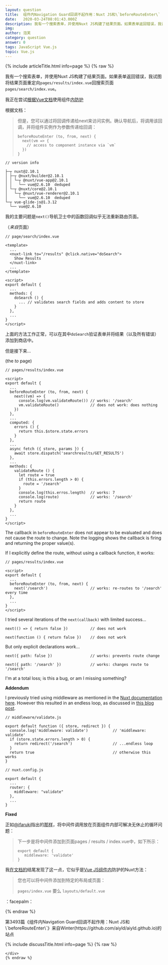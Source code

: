 ```yaml
---
layout: question
title:  组件内Navigation Guard回调不起作用：Nuxt JS和\`beforeRouteEnter\`
date:   2020-03-24T08:01:43.000Z
description: 我有一个搜索表单，并使用Nuxt JS构建了结果页面。如果表单返回错误，我试图将结果页面重定向pages/results/index.vue回搜索页面pa...
img: 
author: 泡芙
category: question
answer: 0
tags: JavaScript Vue.js
topic: Vue.js
---
```

<div class="article-root">
  <div class="article">
    {% include articleTitle.html info=page %}
    {% raw %}
    <div class="article-content"><p><font style="vertical-align: inherit;"><font style="vertical-align: inherit;">我有一个搜索表单，并使用Nuxt JS构建了结果页面。</font><font style="vertical-align: inherit;">如果表单返回错误，</font><font style="vertical-align: inherit;">我试图将结果页面重定向</font></font><code>pages/results/index.vue</code><font style="vertical-align: inherit;"><font style="vertical-align: inherit;">回搜索页面</font></font><code>pages/search/index.vue</code><font style="vertical-align: inherit;"><font style="vertical-align: inherit;">。</font></font></p>

<p><font style="vertical-align: inherit;"><font style="vertical-align: inherit;">我正在尝试</font><a href="https://router.vuejs.org/guide/advanced/navigation-guards.html#in-component-guards" rel="nofollow noreferrer"><font style="vertical-align: inherit;">根据Vue文档</font></a><font style="vertical-align: inherit;">使用组件</font></font><a href="https://router.vuejs.org/guide/advanced/navigation-guards.html#in-component-guards" rel="nofollow noreferrer"><font style="vertical-align: inherit;"><font style="vertical-align: inherit;">内防护</font></font></a></p>

<p><font style="vertical-align: inherit;"><font style="vertical-align: inherit;">根据文档：</font></font></p>

<blockquote>
  <p><font style="vertical-align: inherit;"><font style="vertical-align: inherit;">但是，您可以通过将回调传递给next来访问实例。</font><font style="vertical-align: inherit;">确认导航后，将调用该回调，并将组件实例作为参数传递给回调：</font></font></p>

<pre><code>beforeRouteEnter (to, from, next) {<font></font>
  next(vm =&gt; {<font></font>
    // access to component instance via `vm`<font></font>
  })<font></font>
}<font></font>
</code></pre>
</blockquote>

<pre class="lang-sh prettyprint-override"><code>// version info<font></font>
<font></font>
├─┬ nuxt@2.10.1<font></font>
│ ├─┬ @nuxt/builder@2.10.1<font></font>
│ │ └─┬ @nuxt/vue-app@2.10.1<font></font>
│ │   └── vue@2.6.10  deduped<font></font>
│ └─┬ @nuxt/core@2.10.1<font></font>
│   └─┬ @nuxt/vue-renderer@2.10.1<font></font>
│     └── vue@2.6.10  deduped<font></font>
└─┬ vue-glide-js@1.3.12<font></font>
  └── vue@2.6.10<font></font>
</code></pre>

<p><font style="vertical-align: inherit;"><font style="vertical-align: inherit;">我的主要问题是</font></font><code>next()</code><font style="vertical-align: inherit;"><font style="vertical-align: inherit;">导航卫士</font><font style="vertical-align: inherit;">中的</font><font style="vertical-align: inherit;">函数</font><font style="vertical-align: inherit;">回调</font><font style="vertical-align: inherit;">似乎无法重新路由页面。</font></font></p>

<p><font style="vertical-align: inherit;"><font style="vertical-align: inherit;">（</font></font><em><font style="vertical-align: inherit;"><font style="vertical-align: inherit;">来自</font></font></em><font style="vertical-align: inherit;"><font style="vertical-align: inherit;">页面）</font></font></p>

<pre class="lang-js prettyprint-override"><code>// page/search/index.vue<font></font>
<font></font>
&lt;template&gt;<font></font>
  ...<font></font>
  &lt;nuxt-link to="/results" @click.native="doSearch"&gt;<font></font>
    Show Results<font></font>
  &lt;/nuxt-link&gt;<font></font>
  ...<font></font>
&lt;/template&gt;<font></font>
<font></font>
&lt;script&gt;<font></font>
export default {<font></font>
  ...<font></font>
  methods: {<font></font>
    doSearch () {<font></font>
      ... // validates search fields and adds content to store<font></font>
    }<font></font>
  },<font></font>
  ...<font></font>
}<font></font>
&lt;/script&gt;<font></font>
</code></pre>

<p><font style="vertical-align: inherit;"><font style="vertical-align: inherit;">上面的方法工作正常，可以在其中</font></font><code>doSearch</code><font style="vertical-align: inherit;"><font style="vertical-align: inherit;">验证表单并将结果（以及所有错误）添加到商店中。</font></font></p>

<p><font style="vertical-align: inherit;"><font style="vertical-align: inherit;">但是接下来...</font></font></p>

<p>(the <em>to</em> page)</p>

<pre class="lang-js prettyprint-override"><code>// pages/results/index.vue<font></font>
<font></font>
&lt;script&gt;<font></font>
export default {<font></font>
  ...<font></font>
  beforeRouteEnter (to, from, next) {<font></font>
    next((vm) =&gt; {<font></font>
      console.log(vm.validateRoute()) // works: '/search'<font></font>
      vm.validateRoute()              // does not work: does nothing<font></font>
    })<font></font>
  },<font></font>
  ...<font></font>
  computed: {<font></font>
    errors () {<font></font>
      return this.$store.state.errors<font></font>
    }<font></font>
  },<font></font>
  ...<font></font>
  async fetch ({ store, params }) {<font></font>
    await store.dispatch('searchresults/GET_RESULTS')<font></font>
  },<font></font>
  ...<font></font>
  methods: {<font></font>
    validateRoute () {<font></font>
      let route = true<font></font>
      if (this.errors.length &gt; 0) {<font></font>
        route = '/search'<font></font>
      }<font></font>
      console.log(this.erros.length)  // works: 7<font></font>
      console.log(route)              // works: '/search'<font></font>
      return route<font></font>
    }<font></font>
  },<font></font>
  ...<font></font>
}<font></font>
&lt;/script&gt;<font></font>
</code></pre>

<p>The callback in <code>beforeRouteEnter</code> does not appear to be evaluated and does not cause the route to change. Note the logging shows the callback is firing and returning the proper value(s).</p>

<p>If I explicitly define the route, without using a callback function, it works:</p>

<pre class="lang-js prettyprint-override"><code>// pages/results/index.vue<font></font>
<font></font>
&lt;script&gt;<font></font>
export default {<font></font>
  ...<font></font>
  beforeRouteEnter (to, from, next) {<font></font>
    next('/search')                   // works: re-routes to '/search' every time<font></font>
  },<font></font>
  ...<font></font>
}<font></font>
&lt;/script&gt;<font></font>
</code></pre>

<p>I tried several iterations of the <code>next(callback)</code> with limited success...</p>

<pre class="lang-js prettyprint-override"><code>next(() =&gt; { return false })          // does not work
</code></pre>

<pre class="lang-js prettyprint-override"><code>next(function () { return false })    // does not work
</code></pre>

<p>But only explicit declarations work...</p>

<pre class="lang-js prettyprint-override"><code>next({ path: false })                 // works: prevents route change
</code></pre>

<pre class="lang-js prettyprint-override"><code>next({ path: '/search' })             // works: changes route to '/search'
</code></pre>

<p>I'm at a total loss; is this a bug, or am I missing something?</p>

<p><strong>Addendum</strong></p>

<p>I previously tried using middleware as mentioned in the <a href="https://nuxtjs.org/api/pages-middleware/" rel="nofollow noreferrer">Nuxt documentation here</a>. However this resulted in an endless loop, as discussed in <a href="https://dev.to/husteadrobert/how-to-use-global-navigation-guards-with-nuxt-middleware-and-why-you-absolutely-should-not-7bl" rel="nofollow noreferrer">this blog post</a>.</p>

<pre class="lang-js prettyprint-override"><code>// middleware/validate.js<font></font>
<font></font>
export default function ({ store, redirect }) {<font></font>
  console.log('middleware: validate')           // 'middleware: validate'<font></font>
  if (store.state.errors.length &gt; 0) {<font></font>
    return redirect('/search')                  // ...endless loop<font></font>
  }<font></font>
  return true                                   // otherwise this works<font></font>
}<font></font>
<font></font>
// nuxt.config.js<font></font>
<font></font>
export default {<font></font>
  ...<font></font>
  router: {<font></font>
    middleware: "validate"<font></font>
  },<font></font>
  ...<font></font>
}<font></font>
</code></pre>

<p><strong>Fixed</strong></p>

<p><font style="vertical-align: inherit;"><font style="vertical-align: inherit;">正如</font></font><a href="https://stackoverflow.com/users/10990737/ifaruki"><font style="vertical-align: inherit;"><font style="vertical-align: inherit;">@ifaruki</font></font></a><font style="vertical-align: inherit;"><font style="vertical-align: inherit;">指出的</font><a href="https://stackoverflow.com/users/10990737/ifaruki"><font style="vertical-align: inherit;">那样</font></a><font style="vertical-align: inherit;">，将中间件调用放在页面组件内部可解决无休止的循环问题：</font></font></p>

<blockquote>
  <p><font style="vertical-align: inherit;"><font style="vertical-align: inherit;">下一步是将中间件添加到页面pages / results / index.vue中，如下所示：</font></font></p>

<pre><code>export default {<font></font>
   middleware: 'validate'<font></font>
} <font></font>
</code></pre>
</blockquote>

<p><font style="vertical-align: inherit;"><font style="vertical-align: inherit;">我</font></font><a href="https://nuxtjs.org/guide/routing#middleware" rel="nofollow noreferrer"><font style="vertical-align: inherit;"><font style="vertical-align: inherit;">在文档的</font></font></a><font style="vertical-align: inherit;"><font style="vertical-align: inherit;">结尾发现了这一点，</font><font style="vertical-align: inherit;">它似乎是</font></font><a href="https://router.vuejs.org/guide/advanced/navigation-guards.html#in-component-guards" rel="nofollow noreferrer"><font style="vertical-align: inherit;"><font style="vertical-align: inherit;">Vue JS组件内</font></font></a><font style="vertical-align: inherit;"><font style="vertical-align: inherit;">防护的Nuxt方法</font><font style="vertical-align: inherit;">：</font></font></p>

<blockquote>
  <p><font style="vertical-align: inherit;"><font style="vertical-align: inherit;">您也可以将中间件添加到特定的布局或页面：</font></font></p>
  
  <p><code>pages/index.vue</code><font style="vertical-align: inherit;"><font style="vertical-align: inherit;"> 要么 </font></font><code>layouts/default.vue</code></p>
</blockquote>

<p><font style="vertical-align: inherit;"><font style="vertical-align: inherit;">：facepalm：</font></font></p></div>
    {% endraw %}
  </div>
  <p class="winter_mark">第3493篇《组件内Navigation Guard回调不起作用：Nuxt JS和\`beforeRouteEnter\`》来自Winter(https://github.com/aiyld/aiyld.github.io)的站点</p>
  <div class="discuss-wrapper">
    {% include discussTitle.html info=page %}
    {% raw %}
    <div class="discuss-list">
    
    </div>
    {% endraw %}
  </div>
<div>

